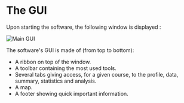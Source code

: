 ﻿# The GUI
Upon starting the software, the following window is displayed : 

![Main GUI](./images/CG40_Main.png)

The software's GUI is made of (from top to bottom):

* A ribbon on top of the window.
* A toolbar containing the most used tools.
* Several tabs giving access, for a given course, to the profile, data, summary, statistics and analysis.
* A map.
* A footer showing quick important information.
